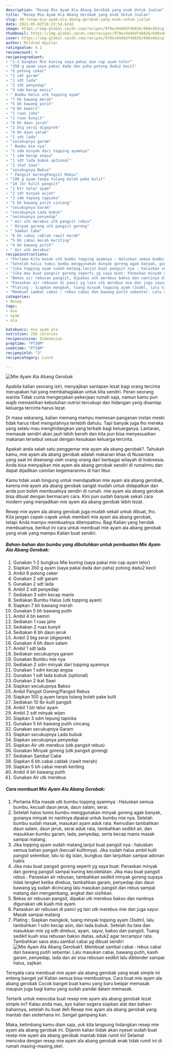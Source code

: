 ```yaml
---
description: "Resep Mie Ayam Ala Abang Gerobak yang enak Untuk Jualan"
title: "Resep Mie Ayam Ala Abang Gerobak yang enak Untuk Jualan"
slug: 40-resep-mie-ayam-ala-abang-gerobak-yang-enak-untuk-jualan
date: 2021-05-02T16:23:54.624Z
image: https://img-global.cpcdn.com/recipes/979ec04d6df46826/680x482cq70/mie-ayam-ala-abang-gerobak-foto-resep-utama.jpg
thumbnail: https://img-global.cpcdn.com/recipes/979ec04d6df46826/680x482cq70/mie-ayam-ala-abang-gerobak-foto-resep-utama.jpg
cover: https://img-global.cpcdn.com/recipes/979ec04d6df46826/680x482cq70/mie-ayam-ala-abang-gerobak-foto-resep-utama.jpg
author: Mildred Aguilar
ratingvalue: 4.1
reviewcount: 9
recipeingredient:
- "1-2 bungkus Mie kuning saya pakai mie cap ayam telor"
- "350 g ayam saya pakai dada dan paha potong dadu2 kecil"
- "6 potong ceker"
- "2 sdt garam"
- "2 sdt lada"
- "2 sdt penyedap"
- "3 sdm kecap manis"
- " Bumbu Halus utk topping ayam"
- "7 bh bawang merah"
- "5 bh bawang putih"
- "4 bh kemiri"
- "1 ruas jahe"
- "2 ruas kunyit"
- "6 bh daun jeruk"
- "2 btg serai digeprek"
- "4 bh daun salam"
- "1 sdt lada"
- "secukupnya garam"
- " Bumbu mie nya"
- "2 sdm minyak dari topping ayamnya"
- "1 sdm kecap angsa"
- "1 sdt lada bubuk optional"
- "2 ikat Sawi"
- "secukupnya Bakso"
- " Pangsit GorengPangsit Rebus"
- "100 g ayam tanpa tulang boleh pake kulit"
- "10 lbr kulit pangsit"
- "1 btr telur ayam"
- "2 sdt minyak wijen"
- "3 sdm tepung tapioka"
- "5 bh bawang putih cincang"
- "secukupnya Garam"
- "secukupnya Lada bubuk"
- "secukupnya penyedap"
- " Air utk merebus utk pangsit rebus"
- " Minyak goreng utk pangsit goreng"
- " Sambal Cabe"
- "6 bh cabai cablak rawit merah"
- "5 bh cabai merah keriting"
- "4 bh bawang putih"
- " Air utk merebus"
recipeinstructions:
- "Pertama Kita masak utk bumbu topping ayamnya : Haluskan semua bumbu, kecuali daun jeruk, daun salam, serai."
- "Setelah halus tumis bumbu menggunakan minyak goreng agak banyak, gunanya minyak ini nantinya dipakai untuk bumbu mie nya. Setelah bumbu sudah masak, masukan ayam aduk rata. Kemudian tambahkan daun salam, daun jeruk, serai aduk rata, tambahkan sedikit air, dan masukkan bumbu garam, lada, penyedap, serta kecap manis masak sampai matang."
- "Jika topping ayam sudah matang,lanjut buat pangsit nya : haluskan semua bahan pangsit (kecuali kulitnnya). Jika sudah halus ambil kulit pangsit selembar, lalu isi dg isian, bungkus dan lanjutkan sampai adonan habis"
- "Jika mau buat pangsit goreng seperti yg saya buat: Panaskan minyak dan goreng pangsit sampai kuning kecokelatan. Jika mau buat pangsit rebus : Panaskan air rebusan, tambahkan sedikit minyak goreng supaya tidak lengket ketika direbus, tambahkan garam, penyedap dan daun bawang yg sudah dicincang lalu masukan pangsit dan rebus sampai matang dan mengambang, angkat dan sisihkan."
- "Bekas air rebusan pangsit, dipakai utk merebus bakso dan nantinya digunakan utk kuah mie ayam."
- "Panaskan air rebusan di panci yg lain utk merebus mie dan juga sayur. Masak sampai matang"
- "Plating : Siapkan mangkok, tuang minyak topping ayam (3sdm), lalu tambahkan 1 sdm kecap asin, dan lada bubuk. Setelah itu tata dan masukkan mie yg sdh direbus, ayam, sayur, bakso dan pangsit. Tuang sedikit kuah sisa rebusan bakso diatas..aduk2 agar tercampur rata. Tambahkan saos atau sambal cabai yg dibuat sendiri"
- "Membuat sambal cabai : rebus cabai dan bawang putih sebentar. Lalu masukan cabai, bawang putih, kasih garam, penyedap, lada dan air sisa rebusan sedikit lalu diblender sampai halus, sajikan"
categories:
- Resep
tags:
- mie
- ayam
- ala

katakunci: mie ayam ala 
nutrition: 256 calories
recipecuisine: Indonesian
preptime: "PT30M"
cooktime: "PT38M"
recipeyield: "3"
recipecategory: Lunch

---
```



![Mie Ayam Ala Abang Gerobak](https://img-global.cpcdn.com/recipes/979ec04d6df46826/680x482cq70/mie-ayam-ala-abang-gerobak-foto-resep-utama.jpg)

Apabila kalian seorang istri, menyajikan santapan lezat bagi orang tercinta merupakan hal yang membahagiakan untuk kita sendiri. Peran seorang  wanita Tidak cuma mengerjakan pekerjaan rumah saja, namun kamu pun wajib memastikan kebutuhan nutrisi tercukupi dan hidangan yang disantap keluarga tercinta harus lezat.

Di masa  sekarang, kalian memang mampu memesan panganan instan meski tidak harus ribet mengolahnya terlebih dahulu. Tapi banyak juga lho mereka yang selalu mau menghidangkan yang terbaik bagi keluarganya. Lantaran, memasak sendiri akan jauh lebih bersih dan kita pun bisa menyesuaikan makanan tersebut sesuai dengan kesukaan keluarga tercinta. 



Apakah anda salah satu penggemar mie ayam ala abang gerobak?. Tahukah kamu, mie ayam ala abang gerobak adalah makanan khas di Nusantara yang saat ini disenangi oleh orang-orang dari berbagai wilayah di Indonesia. Anda bisa menyajikan mie ayam ala abang gerobak sendiri di rumahmu dan dapat dijadikan camilan kegemaranmu di hari libur.

Kamu tidak usah bingung untuk mendapatkan mie ayam ala abang gerobak, karena mie ayam ala abang gerobak sangat mudah untuk didapatkan dan anda pun boleh membuatnya sendiri di rumah. mie ayam ala abang gerobak bisa dibuat dengan bermacam cara. Kini pun sudah banyak sekali cara modern yang menjadikan mie ayam ala abang gerobak lebih lezat.

Resep mie ayam ala abang gerobak juga mudah sekali untuk dibuat, lho. Kita jangan capek-capek untuk membeli mie ayam ala abang gerobak, tetapi Anda mampu membuatnya ditempatmu. Bagi Kalian yang hendak membuatnya, berikut ini cara untuk membuat mie ayam ala abang gerobak yang enak yang mampu Kalian buat sendiri.

<!--inarticleads1-->

##### Bahan-bahan dan bumbu yang dibutuhkan untuk pembuatan Mie Ayam Ala Abang Gerobak:

1. Gunakan 1-2 bungkus Mie kuning (saya pakai mie cap ayam telor)
1. Siapkan 350 g ayam (saya pakai dada dan paha) potong dadu2 kecil
1. Ambil 6 potong ceker
1. Gunakan 2 sdt garam
1. Gunakan 2 sdt lada
1. Ambil 2 sdt penyedap
1. Sediakan 3 sdm kecap manis
1. Sediakan  Bumbu Halus (utk topping ayam)
1. Siapkan 7 bh bawang merah
1. Gunakan 5 bh bawang putih
1. Ambil 4 bh kemiri
1. Sediakan 1 ruas jahe
1. Sediakan 2 ruas kunyit
1. Sediakan 6 bh daun jeruk
1. Ambil 2 btg serai (digeprek)
1. Gunakan 4 bh daun salam
1. Ambil 1 sdt lada
1. Sediakan secukupnya garam
1. Gunakan  Bumbu mie nya
1. Sediakan 2 sdm minyak dari topping ayamnya
1. Gunakan 1 sdm kecap angsa
1. Gunakan 1 sdt lada bubuk (optional)
1. Gunakan 2 ikat Sawi
1. Siapkan secukupnya Bakso
1. Ambil  Pangsit Goreng/Pangsit Rebus
1. Siapkan 100 g ayam tanpa tulang boleh pake kulit
1. Sediakan 10 lbr kulit pangsit
1. Ambil 1 btr telur ayam
1. Ambil 2 sdt minyak wijen
1. Siapkan 3 sdm tepung tapioka
1. Gunakan 5 bh bawang putih cincang
1. Gunakan secukupnya Garam
1. Siapkan secukupnya Lada bubuk
1. Siapkan secukupnya penyedap
1. Siapkan  Air utk merebus (utk pangsit rebus)
1. Gunakan  Minyak goreng (utk pangsit goreng)
1. Sediakan  Sambal Cabe
1. Siapkan 6 bh cabai cablak (rawit merah)
1. Siapkan 5 bh cabai merah keriting
1. Ambil 4 bh bawang putih
1. Gunakan  Air utk merebus




<!--inarticleads2-->

##### Cara membuat Mie Ayam Ala Abang Gerobak:

1. Pertama Kita masak utk bumbu topping ayamnya : Haluskan semua bumbu, kecuali daun jeruk, daun salam, serai.
1. Setelah halus tumis bumbu menggunakan minyak goreng agak banyak, gunanya minyak ini nantinya dipakai untuk bumbu mie nya. Setelah bumbu sudah masak, masukan ayam aduk rata. Kemudian tambahkan daun salam, daun jeruk, serai aduk rata, tambahkan sedikit air, dan masukkan bumbu garam, lada, penyedap, serta kecap manis masak sampai matang.
1. Jika topping ayam sudah matang,lanjut buat pangsit nya : haluskan semua bahan pangsit (kecuali kulitnnya). Jika sudah halus ambil kulit pangsit selembar, lalu isi dg isian, bungkus dan lanjutkan sampai adonan habis
1. Jika mau buat pangsit goreng seperti yg saya buat: Panaskan minyak dan goreng pangsit sampai kuning kecokelatan. Jika mau buat pangsit rebus : Panaskan air rebusan, tambahkan sedikit minyak goreng supaya tidak lengket ketika direbus, tambahkan garam, penyedap dan daun bawang yg sudah dicincang lalu masukan pangsit dan rebus sampai matang dan mengambang, angkat dan sisihkan.
1. Bekas air rebusan pangsit, dipakai utk merebus bakso dan nantinya digunakan utk kuah mie ayam.
1. Panaskan air rebusan di panci yg lain utk merebus mie dan juga sayur. Masak sampai matang
1. Plating : Siapkan mangkok, tuang minyak topping ayam (3sdm), lalu tambahkan 1 sdm kecap asin, dan lada bubuk. Setelah itu tata dan masukkan mie yg sdh direbus, ayam, sayur, bakso dan pangsit. Tuang sedikit kuah sisa rebusan bakso diatas..aduk2 agar tercampur rata. Tambahkan saos atau sambal cabai yg dibuat sendiri
<img src="//assets-global.cpcdn.com/assets/icons/button_play-2c75c40dde080a61004c1f40b05d8f140eaff45d7e9e6481dc71c63d2e7c4909.png" alt="Mie Ayam Ala Abang Gerobak">1. Membuat sambal cabai : rebus cabai dan bawang putih sebentar. Lalu masukan cabai, bawang putih, kasih garam, penyedap, lada dan air sisa rebusan sedikit lalu diblender sampai halus, sajikan




Ternyata cara membuat mie ayam ala abang gerobak yang enak simple ini enteng banget ya! Kalian semua bisa membuatnya. Cara buat mie ayam ala abang gerobak Cocok banget buat kamu yang baru belajar memasak maupun juga bagi kamu yang sudah pandai dalam memasak.

Tertarik untuk mencoba buat resep mie ayam ala abang gerobak lezat simple ini? Kalau anda mau, ayo kalian segera siapkan alat dan bahan-bahannya, setelah itu buat deh Resep mie ayam ala abang gerobak yang mantab dan sederhana ini. Sangat gampang kan. 

Maka, ketimbang kamu diam saja, yuk kita langsung hidangkan resep mie ayam ala abang gerobak ini. Dijamin kalian tiidak akan nyesel sudah buat resep mie ayam ala abang gerobak mantab tidak rumit ini! Selamat mencoba dengan resep mie ayam ala abang gerobak enak tidak rumit ini di rumah masing-masing,oke!.

